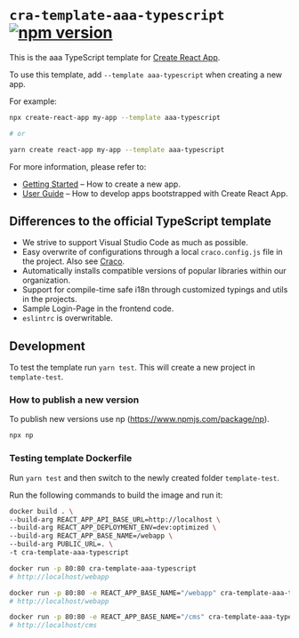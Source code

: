 # `cra-template-aaa-typescript` [![npm version](https://badge.fury.io/js/cra-template-aaa-typescript.svg)](https://badge.fury.io/js/cra-template-aaa-typescript)

This is the aaa TypeScript template for [Create React App](https://github.com/facebook/create-react-app).

To use this template, add `--template aaa-typescript` when creating a new app.

For example:

```sh
npx create-react-app my-app --template aaa-typescript

# or

yarn create react-app my-app --template aaa-typescript
```

For more information, please refer to:

- [Getting Started](https://create-react-app.dev/docs/getting-started) – How to create a new app.
- [User Guide](https://create-react-app.dev) – How to develop apps bootstrapped with Create React App.

## Differences to the official TypeScript template

- We strive to support Visual Studio Code as much as possible.
- Easy overwrite of configurations through a local `craco.config.js` file in the project. Also see [Craco](https://github.com/gsoft-inc/craco).
- Automatically installs compatible versions of popular libraries within our organization.
- Support for compile-time safe i18n through customized typings and utils in the projects.
- Sample Login-Page in the frontend code.
- `eslintrc` is overwritable.

## Development

To test the template run `yarn test`. This will create a new project in `template-test`.

### How to publish a new version

To publish new versions use np (https://www.npmjs.com/package/np).

```sh
npx np
```

### Testing template Dockerfile

Run `yarn test` and then switch to the newly created folder `template-test`.

Run the following commands to build the image and run it:

```sh
docker build . \
--build-arg REACT_APP_API_BASE_URL=http://localhost \
--build-arg REACT_APP_DEPLOYMENT_ENV=dev:optimized \
--build-arg REACT_APP_BASE_NAME=/webapp \
--build-arg PUBLIC_URL=. \
-t cra-template-aaa-typescript

docker run -p 80:80 cra-template-aaa-typescript
# http://localhost/webapp

docker run -p 80:80 -e REACT_APP_BASE_NAME="/webapp" cra-template-aaa-typescript
# http://localhost/webapp

docker run -p 80:80 -e REACT_APP_BASE_NAME="/cms" cra-template-aaa-typescript
# http://localhost/cms
```
